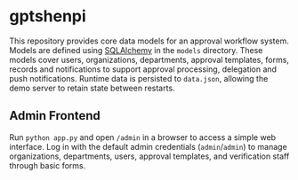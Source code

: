 # gptshenpi

This repository provides core data models for an approval workflow system.
Models are defined using [SQLAlchemy](https://www.sqlalchemy.org/) in the
`models` directory. These models cover users, organizations, departments,
approval templates, forms, records and notifications to support approval
processing, delegation and push notifications. Runtime data is persisted to
`data.json`, allowing the demo server to retain state between restarts.

## Admin Frontend

Run `python app.py` and open `/admin` in a browser to access a simple web
interface. Log in with the default admin credentials (`admin`/`admin`) to
manage organizations, departments, users, approval templates, and verification
staff through basic forms.
